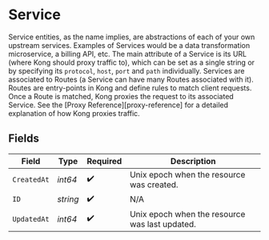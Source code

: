 # Service

Service entities, as the name implies, are abstractions of each of your own upstream services. Examples of Services would be a data transformation microservice, a billing API, etc. The main attribute of a Service is its URL (where Kong should proxy traffic to), which can be set as a single string or by specifying its `protocol`, `host`, `port` and `path` individually. Services are associated to Routes (a Service can have many Routes associated with it). Routes are entry-points in Kong and define rules to match client requests. Once a Route is matched, Kong proxies the request to its associated Service. See the [Proxy Reference][proxy-reference] for a detailed explanation of how Kong proxies traffic.


## Fields

| Field                                          | Type                                           | Required                                       | Description                                    |
| ---------------------------------------------- | ---------------------------------------------- | ---------------------------------------------- | ---------------------------------------------- |
| `CreatedAt`                                    | *int64*                                        | :heavy_check_mark:                             | Unix epoch when the resource was created.      |
| `ID`                                           | *string*                                       | :heavy_check_mark:                             | N/A                                            |
| `UpdatedAt`                                    | *int64*                                        | :heavy_check_mark:                             | Unix epoch when the resource was last updated. |